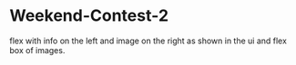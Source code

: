# Weekend-Contest-2
flex with info on the left and image on the right as shown in the ui and flex box of images.
